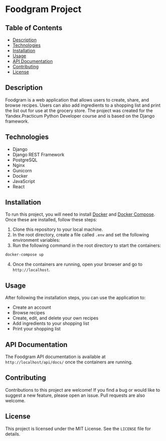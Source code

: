 # Foodgram Project

## Table of Contents
* [Description](#description)
* [Technologies](#technologies)
* [Installation](#installation)
* [Usage](#usage)
* [API Documentation](#api-documentation)
* [Contributing](#contributing)
* [License](#license)

## Description
Foodgram is a web application that allows users to create, share, and browse recipes. Users can also add ingredients to a shopping list and print the list out for use at the grocery store. The project was created for the Yandex.Practicum Python Developer course and is based on the Django framework.

## Technologies
* Django
* Django REST Framework
* PostgreSQL
* Nginx
* Gunicorn
* Docker
* JavaScript
* React

## Installation
To run this project, you will need to install [Docker](https://docs.docker.com/engine/install/) and [Docker Compose](https://docs.docker.com/compose/install/). Once these are installed, follow these steps:

1. Clone this repository to your local machine.
2. In the root directory, create a file called `.env` and set the following environment variables:
3. Run the following command in the root directory to start the containers:
```bash
docker-compose up
```
4. Once the containers are running, open your browser and go to `http://localhost`.

## Usage
After following the installation steps, you can use the application to:

* Create an account
* Browse recipes
* Create, edit, and delete your own recipes
* Add ingredients to your shopping list
* Print your shopping list

## API Documentation
The Foodgram API documentation is available at `http://localhost/api/docs/` once the containers are running.

## Contributing
Contributions to this project are welcome! If you find a bug or would like to suggest a new feature, please open an issue. Pull requests are also welcome.

## License
This project is licensed under the MIT License. See the `LICENSE` file for details.
